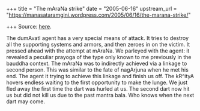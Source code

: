 +++
title = "The mAraNa strike"
date = "2005-06-16"
upstream_url = "https://manasataramgini.wordpress.com/2005/06/16/the-marana-strike/"

+++
Source: [here](https://manasataramgini.wordpress.com/2005/06/16/the-marana-strike/).

The dumAvatI agent has a very special means of attack. It tries to destroy all the supporting systems and armors, and then zeroes in on the victim. It pressed ahead with the attempt at mAraNa. We parleyed with the agent: it revealed a peculiar prayoga of the type only known to me previously in the bauddha context. The mAraNa was to indirectly achieved via a linkage to second person. This was similar to the fate of nagArjuna when he met his end. The agent it trying to achieve this linkage and finish us off. The kR^ityA hovers endless waiting to the first opportunity to make the lunge. We just fled away the first time the dart was hurled at us. The second dart now hit us but did not kill us due to the past mantra bala. Who knows when the next dart may come.

